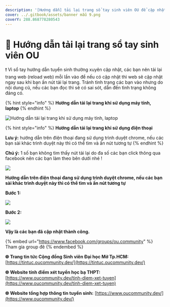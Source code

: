 ```yaml
---
description: '[Hướng dẫn] tải lại trang sổ tay sinh viên OU để cập nhật thông tin mới nhất'
cover: ../.gitbook/assets/banner mẫu 9.png
coverY: 288.868778280543
---
```


# 📑 Hướng dẫn tải lại trang sổ tay sinh viên OU

❗ Vì sổ tay hướng dẫn tuyển sinh thường xuyên cập nhật, các bạn nên tải lại trang web (reload web) mỗi lần vào để nếu có cập nhật thì web sẽ cập nhật ngay sau khi bạn ấn nút tải lại trang. Tránh tình trạng các bạn vào nhưng do nội dung cũ, nếu các bạn đọc thì sẽ có sai sót, dẫn đến tình trạng không đáng có.

{% hint style="info" %}
**Hướng dẫn tải lại trang khi sử dụng máy tính, laptop**
{% endhint %}

![Hướng dẫn tải lại trang khi sử dụng máy tính, laptop](<../.gitbook/assets/reload pc.png>)

{% hint style="info" %}
**Hướng dẫn tải lại trang khi sử dụng điện thoại**

**Lưu ý:** hướng dẫn trên điện thoại đang sử dụng trình duyệt chrome, nếu các bạn sài khác trình duyệt này thì có thể tìm và ấn nút tương tự
{% endhint %}

**Chú ý:** 1 số bạn không tìm thấy nút tải lại do đa số các bạn click thông qua facebook nên các bạn làm theo bên dưới nhé !

![](<../.gitbook/assets/reload fb link (1).jpg>)

**Hướng dẫn trên điện thoại đang sử dụng trình duyệt chrome, nếu các bạn sài khác trình duyệt này thì có thể tìm và ấn nút tương tự**

**Bước 1:**

![](<../.gitbook/assets/reload mb1.jpg>)

**Bước 2:**

![](<../.gitbook/assets/reload mb2.jpg>)

**Vậy là các bạn đã cập nhật thành công.**

{% embed url="https://www.facebook.com/groups/ou.community" %}
Tham gia group đê
{% endembed %}

**🌐** **Trang tin tức Cộng đồng Sinh viên Đại học Mở Tp.HCM:** [https://tintuc.oucommunity.dev/](https://tintuc.oucommunity.dev/)

**🌐** **Website tính điểm xét tuyển học bạ THPT:** [https://www.oucommunity.dev/tinh-diem-xet-tuyen](https://www.oucommunity.dev/tinh-diem-xet-tuyen)

**🌐** **Website tổng hợp thông tin tuyển sinh:** [https://www.oucommunity.dev/](https://www.oucommunity.dev/)
